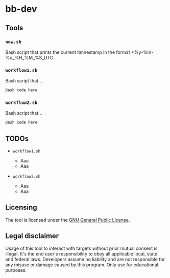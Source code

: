 # bb-dev

## Tools

### ```now.sh```

Bash script that prints the current timnestamp in the format +%y-%m-%d_%H_%M_%S_UTC

### ```workflow1.sh```

Bash script that...

```Bash
Bash code here
```

### ```workflow2.sh```

Bash script that...

```Bash
Bash code here
```

## TODOs

* ```workflow1.sh```
  - Aaa
  - Aaa

* ```workflow2.sh```
  - Aaa
  - Aaa

## Licensing

The tool is licensed under the [GNU General Public License](https://www.gnu.org/licenses/gpl-3.0.en.html).

## Legal disclaimer

Usage of this tool to interact with targets without prior mutual consent is illegal. It's the end user's responsibility to obey all applicable local, state and federal laws. Developers assume no liability and are not responsible for any misuse or damage caused by this program. Only use for educational purposes.
